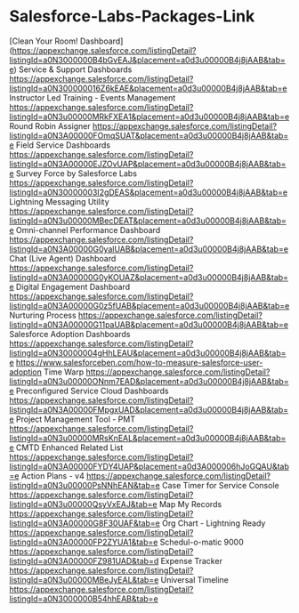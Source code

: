 # Salesforce-Labs-Packages-Link

[Clean Your Room! Dashboard]			                 (https://appexchange.salesforce.com/listingDetail?listingId=a0N3000000B4bGvEAJ&placement=a0d3u00000B4j8jAAB&tab=e)
Service & Support Dashboards		                 https://appexchange.salesforce.com/listingDetail?listingId=a0N300000016Z6kEAE&placement=a0d3u00000B4j8jAAB&tab=e
Instructor Led Training - Events Management		   https://appexchange.salesforce.com/listingDetail?listingId=a0N3u00000MRkFXEA1&placement=a0d3u00000B4j8jAAB&tab=e
Round Robin Assigner			                       https://appexchange.salesforce.com/listingDetail?listingId=a0N3A00000FOmqSUAT&placement=a0d3u00000B4j8jAAB&tab=e
Field Service Dashboards			                   https://appexchange.salesforce.com/listingDetail?listingId=a0N3A00000EJZOvUAP&placement=a0d3u00000B4j8jAAB&tab=e
Survey Force by Salesforce Labs			             https://appexchange.salesforce.com/listingDetail?listingId=a0N30000003I2gDEAS&placement=a0d3u00000B4j8jAAB&tab=e
Lightning Messaging Utility			                 https://appexchange.salesforce.com/listingDetail?listingId=a0N3u00000MBecDEAT&placement=a0d3u00000B4j8jAAB&tab=e
Omni-channel Performance Dashboard			         https://appexchange.salesforce.com/listingDetail?listingId=a0N3A00000G0yalUAB&placement=a0d3u00000B4j8jAAB&tab=e
Chat (Live Agent) Dashboard			                 https://appexchange.salesforce.com/listingDetail?listingId=a0N3A00000G0yKOUAZ&placement=a0d3u00000B4j8jAAB&tab=e
Digital Engagement Dashboard			               https://appexchange.salesforce.com/listingDetail?listingId=a0N3A00000G0z5fUAB&placement=a0d3u00000B4j8jAAB&tab=e
Nurturing Process			                           https://appexchange.salesforce.com/listingDetail?listingId=a0N3A00000G11paUAB&placement=a0d3u00000B4j8jAAB&tab=e
Salesforce Adoption Dashboards			             https://appexchange.salesforce.com/listingDetail?listingId=a0N30000004gHhLEAU&placement=a0d3u00000B4j8jAAB&tab=e
                                                 https://www.salesforceben.com/how-to-measure-salesforce-user-adoption
Time Warp			                                   https://appexchange.salesforce.com/listingDetail?listingId=a0N3u00000ONnm7EAD&placement=a0d3u00000B4j8jAAB&tab=e
Preconfigured Service Cloud Dashboards			     https://appexchange.salesforce.com/listingDetail?listingId=a0N3A00000FMpgxUAD&placement=a0d3u00000B4j8jAAB&tab=e
Project Management Tool - PMT			               https://appexchange.salesforce.com/listingDetail?listingId=a0N3u00000MRsKnEAL&placement=a0d3u00000B4j8jAAB&tab=e
CMTD Enhanced Related List			                 https://appexchange.salesforce.com/listingDetail?listingId=a0N3A00000FYDY4UAP&placement=a0d3A000006hJoGQAU&tab=e
Action Plans - v4			                           https://appexchange.salesforce.com/listingDetail?listingId=a0N3u00000PsNNhEAN&tab=e
Case Timer for Service Console			             https://appexchange.salesforce.com/listingDetail?listingId=a0N3u00000QsyVxEAJ&tab=e
Map My Records			                             https://appexchange.salesforce.com/listingDetail?listingId=a0N3A00000G8F30UAF&tab=e
Org Chart - Lightning Ready			                 https://appexchange.salesforce.com/listingDetail?listingId=a0N3A00000FP2ZYUA1&tab=e
Schedul-o-matic 9000			                       https://appexchange.salesforce.com/listingDetail?listingId=a0N3A00000FZ981UAD&tab=d
Expense Tracker			                             https://appexchange.salesforce.com/listingDetail?listingId=a0N3u00000MBeJyEAL&tab=e
Universal Timeline			                         https://appexchange.salesforce.com/listingDetail?listingId=a0N3000000B54hhEAB&tab=e

